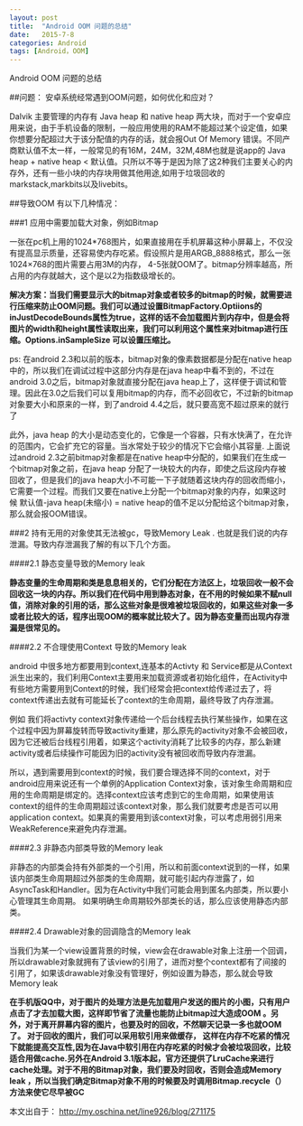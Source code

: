 ```yaml
---
layout: post
title:  "Android OOM 问题的总结"
date:   2015-7-8
categories: Android
tags: [Android，OOM]
---
```


Android OOM 问题的总结

<!-- more -->

##问题： 安卓系统经常遇到OOM问题，如何优化和应对？


Dalvik 主要管理的内存有 Java heap 和 native heap 两大块，而对于一个安卓应用来说，由于手机设备的限制，一般应用使用的RAM不能超过某个设定值，如果你想要分配超过大于该分配值的内存的话，就会报Out Of Memory 错误。不同产商默认值不太一样，一般常见的有16M，24M，32M,48M也就是说app的 Java heap + native heap < 默认值。只所以不等于是因为除了这2种我们主要关心的内存外，还有一些小块的内存块用做其他用途,如用于垃圾回收的markstack,markbits以及livebits。


##导致OOM 有以下几种情况：


###1 应用中需要加载大对象，例如Bitmap

 一张在pc机上用的1024*768图片，如果直接用在手机屏幕这种小屏幕上，不仅没有提高显示质量，还容易使内存吃紧。假设照片是用ARGB_8888格式，那么一张1024&times;768的图片需要占用3M的内存， 4-5张就OOM了。bitmap分辨率越高，所占用的内存就越大，这个是以2为指数级增长的。

      

  **解决方案：当我们需要显示大的bitmap对象或者较多的bitmap的时候，就需要进行压缩来防止OOM问题。我们可以通过设置BitmapFactory.Optiions的inJustDecodeBounds属性为true，这样的话不会加载图片到内存中，但是会将图片的width和height属性读取出来，我们可以利用这个属性来对bitmap进行压缩。Options.inSampleSize 可以设置压缩比。**



 ps: 在android 2.3和以前的版本，bitmap对象的像素数据都是分配在native heap中的，所以我们在调试过程中这部分内存是在java heap中看不到的，不过在android 3.0之后，bitmap对象就直接分配在java heap上了，这样便于调试和管理。因此在3.0之后我们可以复用bitmap的内存，而不必回收它，不过新的bitmap对象要大小和原来的一样，到了android 4.4之后，就只要高宽不超过原来的就行了

 此外，java heap 的大小是动态变化的，它像是一个容器，只有水快满了，在允许的范围内，它会扩充它的容量。当水常处于较少的情况下它会缩小其容量. 上面说过android 2.3之前bitmap对象都是在native heap中分配的，如果我们在生成一个bitmap对象之前，在java heap 分配了一块较大的内存，即使之后这段内存被回收了，但是我们的java heap大小不可能一下子就随着这块内存的回收而缩小，它需要一个过程。而我们又要在native上分配一个bitmap对象的内存，如果这时候 默认值-java heap(未缩小) = native heap的值不足以分配给这个bitmap对象，那么就会报OOM错误。



###2 持有无用的对象使其无法被gc，导致Memory Leak . 也就是我们说的内存泄漏。导致内存泄漏我了解的有以下几个方面。



####2.1 静态变量导致的Memory leak

 **静态变量的生命周期和类是息息相关的，它们分配在方法区上，垃圾回收一般不会回收这一块的内存。所以我们在代码中用到静态对象，在不用的时候如果不赋null值，消除对象的引用的话，那么这些对象是很难被垃圾回收的，如果这些对象一多或者比较大的话，程序出现OOM的概率就比较大了。因为静态变量而出现内存泄漏是很常见的。**

####2.2 不合理使用Context 导致的Memory leak

android 中很多地方都要用到context,连基本的Activty 和 Service都是从Context派生出来的，我们利用Context主要用来加载资源或者初始化组件，在Activity中有些地方需要用到Context的时候，我们经常会把context给传递过去了，将context传递出去就有可能延长了context的生命周期，最终导致了内存泄漏。

例如 我们将activty context对象传递给一个后台线程去执行某些操作，如果在这个过程中因为屏幕旋转而导致activity重建，那么原先的activity对象不会被回收，因为它还被后台线程引用着，如果这个activity消耗了比较多的内存，那么新建activity或者后续操作可能因为旧的activity没有被回收而导致内存泄漏。

所以，遇到需要用到context的时候，我们要合理选择不同的context，对于android应用来说还有一个单例的Application Context对象，该对象生命周期和应用的生命周期是绑定的。选择context应该考虑到它的生命周期，如果使用该context的组件的生命周期超过该context对象，那么我们就要考虑是否可以用application context。如果真的需要用到该context对象，可以考虑用弱引用来WeakReference来避免内存泄漏。

####2.3 非静态内部类导致的Memory leak

 非静态的内部类会持有外部类的一个引用，所以和前面context说到的一样，如果该内部类生命周期超过外部类的生命周期，就可能引起内存泄露了，如AsyncTask和Handler。因为在Activity中我们可能会用到匿名内部类，所以要小心管理其生命周期。 如果明确生命周期较外部类长的话，那么应该使用静态内部类。

####2.4 Drawable对象的回调隐含的Memory leak

 当我们为某一个view设置背景的时候，view会在drawable对象上注册一个回调，所以drawable对象就拥有了该view的引用了，进而对整个context都有了间接的引用了，如果该drawable对象没有管理好，例如设置为静态，那么就会导致Memory leak



**在手机版QQ中，对于图片的处理方法是先加载用户发送的图片的小图，只有用户点击了才去加载大图，这样即节省了流量也能防止bitmap过大造成OOM 。另外，对于离开屏幕内容的图片，也要及时的回收，不然聊天记录一多也就OOM了。 对于回收的图片，我们可以采用软引用来做缓存， 这样在内存不吃紧的情况下就能提高交互性,因为在Java中软引用在内存吃紧的时候才会被垃圾回收，比较适合用做cache.另外在Android 3.1版本起，官方还提供了LruCache来进行cache处理。对于不用的Bitmap对象，我们要及时回收，否则会造成Memory leak ，所以当我们确定Bitmap对象不用的时候要及时调用Bitmap.recycle（）方法来使它尽早被GC**


本文出自于：
<http://my.oschina.net/line926/blog/271175>